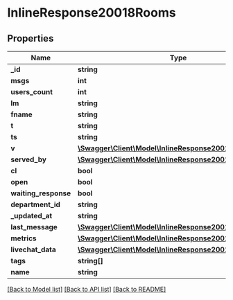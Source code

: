 # InlineResponse20018Rooms

## Properties
Name | Type | Description | Notes
------------ | ------------- | ------------- | -------------
**_id** | **string** |  | [optional] 
**msgs** | **int** |  | [optional] 
**users_count** | **int** |  | [optional] 
**lm** | **string** |  | [optional] 
**fname** | **string** |  | [optional] 
**t** | **string** |  | [optional] 
**ts** | **string** |  | [optional] 
**v** | [**\Swagger\Client\Model\InlineResponse20018V**](InlineResponse20018V.md) |  | [optional] 
**served_by** | [**\Swagger\Client\Model\InlineResponse20018ServedBy**](InlineResponse20018ServedBy.md) |  | [optional] 
**cl** | **bool** |  | [optional] 
**open** | **bool** |  | [optional] 
**waiting_response** | **bool** |  | [optional] 
**department_id** | **string** |  | [optional] 
**_updated_at** | **string** |  | [optional] 
**last_message** | [**\Swagger\Client\Model\InlineResponse20018LastMessage**](InlineResponse20018LastMessage.md) |  | [optional] 
**metrics** | [**\Swagger\Client\Model\InlineResponse20018Metrics**](InlineResponse20018Metrics.md) |  | [optional] 
**livechat_data** | [**\Swagger\Client\Model\InlineResponse20018LivechatData**](InlineResponse20018LivechatData.md) |  | [optional] 
**tags** | **string[]** |  | [optional] 
**name** | **string** |  | [optional] 

[[Back to Model list]](../../README.md#documentation-for-models) [[Back to API list]](../../README.md#documentation-for-api-endpoints) [[Back to README]](../../README.md)

